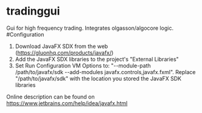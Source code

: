 # tradinggui
Gui for high frequency trading. Integrates olgasson/algocore logic.
#Configuration
1. Download JavaFX SDX from the web (https://gluonhq.com/products/javafx/)
2. Add the JavaFX SDX libraries to the project's "External Libraries"
3. Set Run Configuration VM Options to: "--module-path /path/to/javafx/sdk --add-modules javafx.controls,javafx.fxml". Replace "/path/to/javafx/sdk" with the location you stored the JavaFX SDK libraries 

Online description can be found on https://www.jetbrains.com/help/idea/javafx.html